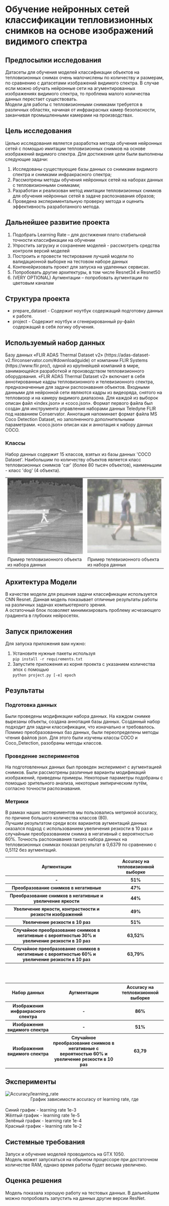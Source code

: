 # Обучение нейронных сетей классификации тепловизионных снимков на основе изображений видимого спектра

## Предпосылки исследования
Датасеты для обучения моделей классификации объектов на тепловизионных снимах очень малочислены по количеству и размерам, по сравнению с датасетами изображений видимого спектра.
В случае если можно обучать нейронные сети на агументированных изображениях видимого спектра, то проблема малого количества данных перестает существовать.  
Модели для работы с тепловизионными снимками требуется  в различных областях, начиная от инфракрасных камер безопасности, заканчивая промышленными камерами на производствах.

<h2>Цель исследования</h2>

Целью исследования является разработка метода обучения нейронных
сетей с помощью имитации тепловизионных снимков на основе изображений
видимого спектра. Для достижения цели были выполнены следующие задачи:

1. Исследованы существующие базы данных со снимками видимого
спектра и снимками инфракрасного спектра;
2. Рассмотрены методы обучения нейронных сетей на наборах
данных с тепловизионными снимками;
3. Разработан и реализован метод имитации тепловизионных
снимков для обучения нейронных сетей в задаче распознавания образов;
4. Проведена экспериментальную проверку метода и оценить
эффективность разработанного метода.


## Дальнейшее развитие проекта
1.    Подобрать Learning Rate – для достижения плато стабильной точности классификации на обучении
2.    Упростить загрузку и сохранение моделей - рассмотреть средства контроля версий моделей
3.    Построить и провести тестирование лучшей модели по валидационной выборке на тестовом наборе данных
4.    Контенейризовать проект для запуска на удаленных сервисах.
5.    Попробовать другие архитектуры, в том числе Resnet34 и Resnet50
6.    (VERY OPTIONAL) Аугментации – попробовать аугментации по цветовым каналам


## Структура проекта
* prepare_dataset - Содержит ноутбук содержащий подготовку данных к работе.
* project - Содержит ноутбук и сгенерированный py-файл содержащий в себя логику обучения.

<h2>Используемый набор данных</h2>
Базу данных «FLIR ADAS Thermal Dataset v2» (https://adas-dataset-v2.flirconservator.com/#downloadguide) от компании FLIR Systems (https://www.flir.pro/), одной из крупнейшей компаний в мире, занимающейся разработкой и производством тепловизионного оборудования. «FLIR ADAS Thermal Dataset v2» включает в себя аннотированные кадры тепловизионного и телевизионного спектра, предназначенные для задачи распознавания объектов. Входными данными для нейронной
сети являются кадры из видеоряда, снятого на тепловизор и на камеру видимого диапазона. Для каждой из выборок описан файл «index.json» и «coco.json». Формат первого файла был создан для инструмента управления наборами данных Teledyne FLIR под названием Conservator. Аннотация напоминает формат файла MS Coco Detection Dataset, но заполненного дополнительными параметрами. «сoco.json» описан как и аннотация к набору данных COCO. 

<h3>Классы</h3>
Набор данных содержит 15 классов, взятых из базы данных 'COCO Dataset'. Наибольшим по количеству объектов является класс тепловизионных снимков 'car' (более 80 тысяч объектов), наименьшим - класс 'dog' (4 объекта).
<br>
<table align="center"> 
 <tr>
    <td><img src="/thermal_img.png" alt="Thermal image from dataset"/></td>
    <td><img src="/rgb_img.png" alt="Thermal image from dataset"/></td>
  </tr>
  <tr>
    <td>Пример тепловизионного объекта из набора данных</td>
    <td>Пример телевизионного объекта из набора данных</td>
  </tr>

</table> 

## Архитектура Модели

В качестве модели для решения задачи классификации используется CNN Resnet.
Данная модель показывает отличные результаты работы на различных задачах компьютерного зрения.  
А остаточный блок позволяет минимизировать проблему исчезающего градиента в глубоких нейросетях.

## Запуск приложения
Для запуска приложения вам нужно:
1) Установите нужные пакеты используя    
```pip install -r requirements.txt```
2) Запустите приложения из корня проекта с указанием количества эпох с помощью
<br>```python project.py [-e] epoch```

## Результаты
### Подготовка данных
Были проведены модификации набора данных. На каждом снимке вырезаны объекты, создана аннотация базы данных. Созданный набор подходит для задачи классификации, что изначально и требовалось. 
Помимо преобразованных баз данных, были переопределены методы чтения файлов json. Для этого были изучены классы COCO и Сoco_Detection, разобраны методы классов. 

### Проведение экспериментов
На подготовленных данных был проведен эксперимент с аугментацией снимков. Были рассмотрены различные варианты модификаций изображений, приведены примеры. Некоторые параметры подобраны с помощью зрительного анализа, некоторые эмпирическим путём, согласно точности распознавания. 


### Метрики
В рамках наших экспериментов мы пользовались метрикой accuracy, по причине большого количества классов (80).   
Лучшим результатом среди всех вариантов аугментаций данных оказался подход с использованием увеличения резкости в 10 раз и случайным преобразованием снимка в негативный с вероятностью 60%. Точность распознавания такого набора данных на тепловизионных снимках показал результат в 0,6379 по сравнению с 0,5112 без аугментаций.



<table align="center"> 
<tr>
<th>Аугментации</th><th>Accuracy на тепловизионной выборке</th>
</tr>
<tr>
<th>-</th><th>51%</th>
</tr>
<tr>
<th>Преобразование снимков в негативные</th><th>47%</th>
</tr>
<tr>
<th>Преобразование снимков в негативные и увеличение яркости</th><th>44%</th>
</tr>
<tr>
<th>Увеличение яркости, контрастности и резкости изображений</th><th>49%</th>
</tr>
<tr>
<th>Увеличение резкости в 10 раз</th><th>51%</th>
</tr>
<tr>
<th>Случайное преобразование снимков в негативные с вероятностью 30% и увеличение резкости в 10 раз</th><th>63,52%</th>
</tr>
<tr>
<th>Случайное преобразование снимков в негативные с вероятностью 60% и увеличение резкости в 10 раз</th><th>63,79%</th>
</tr>
</table>
<br><br>
<table align="center"> 
<tr>
<th>Набор данных</th><th>Аугментации</th><th>Accuracy на тепловизионной выборке</th>
</tr>
<tr>
<th>Изображения инфракрасного спектра</th><th>-</th><th>86%</th>
</tr>
<tr>
<th>Изображения видимого спектра</th><th>-</th><th>51%</th>
</tr>
<tr>
<th>Изображения видимого спектра</th><th>Случайное преобразование снимков в негативные с вероятностью 60% и увеличение резкости в 10 раз</th><th>63,79</th>
</tr>
</table>

<h2>Эксперименты</h2>
<img src="photo_2022-11-02_09-35-52.jpg" alt="Accuracy/learning_rate"/>
<center>График зависимости accuracy от learning rate, где </center>
<br>Синий график - learning rate 1e-3
<br>Жёлтый график - learning rate 1e-5
<br>Зелёный график - learning rate 1e-4
<br>Красный график - learning rate 1e-2


## Системные требования

Запуск и обучение моделей проводилось на GTX 1050.  
Модель может запускаться на обычном процессоре при достаточном количестве RAM,
однако время работы будет весьма увеличено.

## Оценка решения

Модель показала хорошую работу на тестовых данных. В дальнейшем можно попробовать запустить на данных другие версии ResNet.
